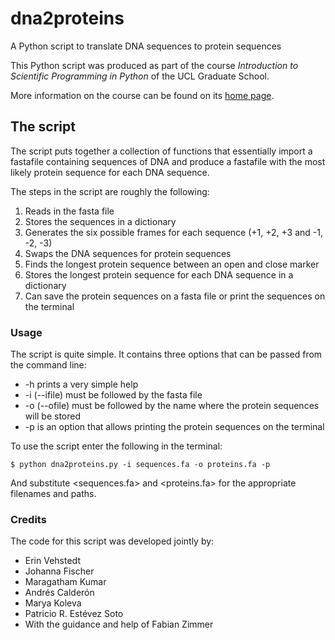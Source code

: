 # dna2proteins
A Python script to translate DNA sequences to protein sequences

This Python script was produced as part of the course *Introduction to Scientific Programming in Python* of the UCL Graduate School.

More information on the course can be found on its [home page](http://www.cs.ucl.ac.uk/scipython/).

## The script

The script puts together a collection of functions that essentially import a fastafile containing sequences of DNA and produce a fastafile with the most likely protein sequence for each DNA sequence.

The steps in the script are roughly the following:
1. Reads in the fasta file
2. Stores the sequences in a dictionary
3. Generates the six possible frames for each sequence (+1, +2, +3 and -1, -2, -3)
4. Swaps the DNA sequences for protein sequences
5. Finds the longest protein sequence between an open and close marker
6. Stores the longest protein sequence for each DNA sequence in a dictionary
7. Can save the protein sequences on a fasta file or print the sequences on the terminal

### Usage

The script is quite simple. It contains three options that can be passed from the command line:
- -h prints a very simple help
- -i (--ifile) must be followed by the fasta file
- -o (--ofile) must be followed by the name where the protein sequences will be stored
- -p is an option that allows printing the protein sequences on the terminal

To use the script enter the following in the terminal:

`$ python dna2proteins.py -i sequences.fa -o proteins.fa -p`

And substitute <sequences.fa> and <proteins.fa> for the appropriate filenames and paths.

### Credits

The code for this script was developed jointly by:
- Erin Vehstedt
- Johanna Fischer
- Maragatham Kumar
- Andrés Calderón
- Marya Koleva
- Patricio R. Estévez Soto
- With the guidance and help of Fabian Zimmer
